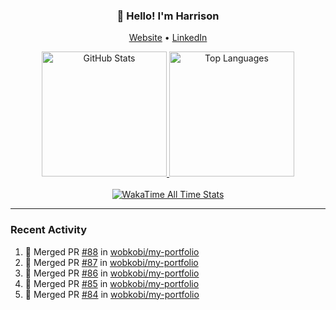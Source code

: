 <h3 align="center">👋 Hello! I'm Harrison</h3>

<p align="center">
  <a href="https://www.harrisonraynes.com/" target="_blank">Website</a> •
  <a href="https://www.linkedin.com/in/harrisonraynes/" target="_blank">LinkedIn</a>

<!-- Stats Cards -->
<div align="center">
  <!-- GitHub Stats Card -->
  <a href="https://github.com/wobkobi" target="_blank">
    <img height="200" src="https://github-readme-stats-wobkobis-projects.vercel.app/api?username=wobkobi&show_icons=true&theme=monokai-pro-spectrum" alt="GitHub Stats" />
  </a>
  <!-- Top Languages Card -->
  <a href="https://github.com/wobkobi" target="_blank">
    <img height="200" src="https://github-readme-stats-wobkobis-projects.vercel.app/api/top-langs/?username=wobkobi&layout=compact&langs_count=10&theme=monokai-pro-spectrum" alt="Top Languages" />
  </a>
  <br><br>
  <!-- WakaTime All Time Stats Card -->
  <a href="https://github.com/wobkobi" target="_blank">
    <img src="https://github-readme-stats-wobkobis-projects.vercel.app/api/wakatime?username=wobkobi&layout=compact&show_icons=true&custom_title=All%20Time%20Stats%20(WakaTime)&theme=monokai-pro-spectrum&hide=Other&langs_count=24" alt="WakaTime All Time Stats" />
  </a>
</div>

<hr />

### Recent Activity

<!--START_SECTION:activity-->
1. 🎉 Merged PR [#88](https://github.com/wobkobi/my-portfolio/pull/88) in [wobkobi/my-portfolio](https://github.com/wobkobi/my-portfolio)
2. 🎉 Merged PR [#87](https://github.com/wobkobi/my-portfolio/pull/87) in [wobkobi/my-portfolio](https://github.com/wobkobi/my-portfolio)
3. 🎉 Merged PR [#86](https://github.com/wobkobi/my-portfolio/pull/86) in [wobkobi/my-portfolio](https://github.com/wobkobi/my-portfolio)
4. 🎉 Merged PR [#85](https://github.com/wobkobi/my-portfolio/pull/85) in [wobkobi/my-portfolio](https://github.com/wobkobi/my-portfolio)
5. 🎉 Merged PR [#84](https://github.com/wobkobi/my-portfolio/pull/84) in [wobkobi/my-portfolio](https://github.com/wobkobi/my-portfolio)
<!--END_SECTION:activity-->

